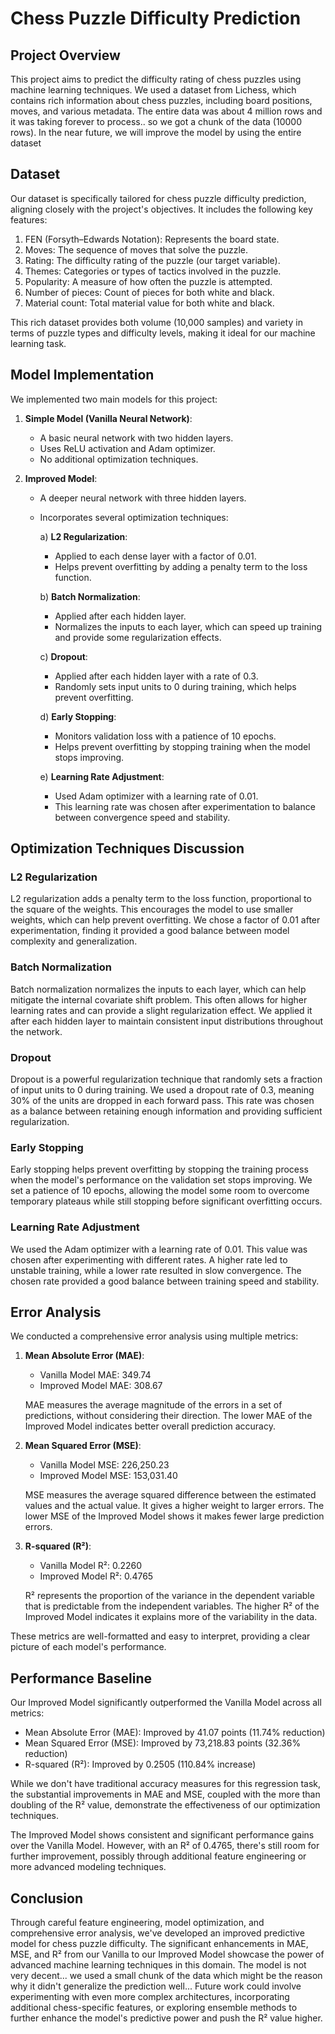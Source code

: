 # Chess Puzzle Difficulty Prediction

## Project Overview

This project aims to predict the difficulty rating of chess puzzles using machine learning techniques. We used a dataset from Lichess, which contains rich information about chess puzzles, including board positions, moves, and various metadata.
The entire data was about 4 million rows and it was taking forever to process.. so we got a chunk of the data (10000 rows). In the near future, we will improve the model by using the entire dataset

## Dataset

Our dataset is specifically tailored for chess puzzle difficulty prediction, aligning closely with the project's objectives. It includes the following key features:

1. FEN (Forsyth–Edwards Notation): Represents the board state.
2. Moves: The sequence of moves that solve the puzzle.
3. Rating: The difficulty rating of the puzzle (our target variable).
4. Themes: Categories or types of tactics involved in the puzzle.
5. Popularity: A measure of how often the puzzle is attempted.
6. Number of pieces: Count of pieces for both white and black.
7. Material count: Total material value for both white and black.

This rich dataset provides both volume (10,000 samples) and variety in terms of puzzle types and difficulty levels, making it ideal for our machine learning task.

## Model Implementation

We implemented two main models for this project:

1. **Simple Model (Vanilla Neural Network)**:
   - A basic neural network with two hidden layers.
   - Uses ReLU activation and Adam optimizer.
   - No additional optimization techniques.

2. **Improved Model**:
   - A deeper neural network with three hidden layers.
   - Incorporates several optimization techniques:

     a) **L2 Regularization**: 
        - Applied to each dense layer with a factor of 0.01.
        - Helps prevent overfitting by adding a penalty term to the loss function.

     b) **Batch Normalization**: 
        - Applied after each hidden layer.
        - Normalizes the inputs to each layer, which can speed up training and provide some regularization effects.

     c) **Dropout**: 
        - Applied after each hidden layer with a rate of 0.3.
        - Randomly sets input units to 0 during training, which helps prevent overfitting.

     d) **Early Stopping**:
        - Monitors validation loss with a patience of 10 epochs.
        - Helps prevent overfitting by stopping training when the model stops improving.

     e) **Learning Rate Adjustment**:
        - Used Adam optimizer with a learning rate of 0.01.
        - This learning rate was chosen after experimentation to balance between convergence speed and stability.

## Optimization Techniques Discussion

### L2 Regularization
L2 regularization adds a penalty term to the loss function, proportional to the square of the weights. This encourages the model to use smaller weights, which can help prevent overfitting. We chose a factor of 0.01 after experimentation, finding it provided a good balance between model complexity and generalization.

### Batch Normalization
Batch normalization normalizes the inputs to each layer, which can help mitigate the internal covariate shift problem. This often allows for higher learning rates and can provide a slight regularization effect. We applied it after each hidden layer to maintain consistent input distributions throughout the network.

### Dropout
Dropout is a powerful regularization technique that randomly sets a fraction of input units to 0 during training. We used a dropout rate of 0.3, meaning 30% of the units are dropped in each forward pass. This rate was chosen as a balance between retaining enough information and providing sufficient regularization.

### Early Stopping
Early stopping helps prevent overfitting by stopping the training process when the model's performance on the validation set stops improving. We set a patience of 10 epochs, allowing the model some room to overcome temporary plateaus while still stopping before significant overfitting occurs.

### Learning Rate Adjustment
We used the Adam optimizer with a learning rate of 0.01. This value was chosen after experimenting with different rates. A higher rate led to unstable training, while a lower rate resulted in slow convergence. The chosen rate provided a good balance between training speed and stability.

## Error Analysis

We conducted a comprehensive error analysis using multiple metrics:

1. **Mean Absolute Error (MAE)**:
   - Vanilla Model MAE: 349.74
   - Improved Model MAE: 308.67

   MAE measures the average magnitude of the errors in a set of predictions, without considering their direction. The lower MAE of the Improved Model indicates better overall prediction accuracy.

2. **Mean Squared Error (MSE)**:
   - Vanilla Model MSE: 226,250.23
   - Improved Model MSE: 153,031.40

   MSE measures the average squared difference between the estimated values and the actual value. It gives a higher weight to larger errors. The lower MSE of the Improved Model shows it makes fewer large prediction errors.

3. **R-squared (R²)**:
   - Vanilla Model R²: 0.2260
   - Improved Model R²: 0.4765

   R² represents the proportion of the variance in the dependent variable that is predictable from the independent variables. The higher R² of the Improved Model indicates it explains more of the variability in the data.

These metrics are well-formatted and easy to interpret, providing a clear picture of each model's performance.

## Performance Baseline

Our Improved Model significantly outperformed the Vanilla Model across all metrics:

- Mean Absolute Error (MAE): Improved by 41.07 points (11.74% reduction)
- Mean Squared Error (MSE): Improved by 73,218.83 points (32.36% reduction)
- R-squared (R²): Improved by 0.2505 (110.84% increase)

While we don't have traditional accuracy measures for this regression task, the substantial improvements in MAE and MSE, coupled with the more than doubling of the R² value, demonstrate the effectiveness of our optimization techniques.

The Improved Model shows consistent and significant performance gains over the Vanilla Model. However, with an R² of 0.4765, there's still room for further improvement, possibly through additional feature engineering or more advanced modeling techniques.

## Conclusion

Through careful feature engineering, model optimization, and comprehensive error analysis, we've developed an improved predictive model for chess puzzle difficulty. The significant enhancements in MAE, MSE, and R² from our Vanilla to our Improved Model showcase the power of advanced machine learning techniques in this domain.
The model is not very decent... we used a small chunk of the data which might be the reason why it didn't generalize the prediction well... 
Future work could involve experimenting with even more complex architectures, incorporating additional chess-specific features, or exploring ensemble methods to further enhance the model's predictive power and push the R² value higher.
